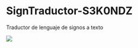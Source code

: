 # SignTraductor-S3K0NDZ
Traductor de lenguaje de signos a texto


<img src="https://www.profespapeltijera.com/storage/img/products/2020-08-26/5f5b2fb08f48f4f9491a3f5017472c1e/5f5b2fb08f48f4f9491a3f5017472c1e.webp">
